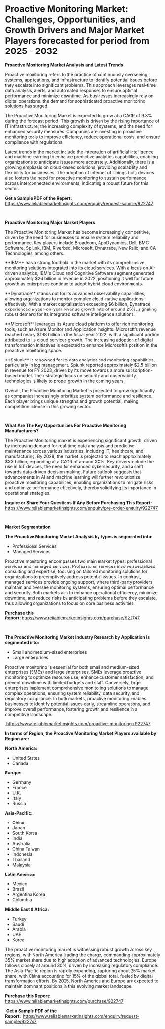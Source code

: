 <p><h1>Proactive Monitoring Market: Challenges, Opportunities, and Growth Drivers and Major Market Players forecasted for period from 2025 - 2032</h1></p><p><strong>Proactive Monitoring Market Analysis and Latest Trends</strong></p>
<p><p>Proactive monitoring refers to the practice of continuously overseeing systems, applications, and infrastructure to identify potential issues before they escalate into significant problems. This approach leverages real-time data analysis, alerts, and automated responses to ensure optimal performance and minimize downtime. As businesses increasingly rely on digital operations, the demand for sophisticated proactive monitoring solutions has surged.</p><p>The Proactive Monitoring Market is expected to grow at a CAGR of 9.3% during the forecast period. This growth is driven by the rising importance of IT infrastructure, the increasing complexity of systems, and the need for enhanced security measures. Companies are investing in proactive monitoring tools to improve efficiency, reduce operational costs, and ensure compliance with regulations.</p><p>Latest trends in the market include the integration of artificial intelligence and machine learning to enhance predictive analytics capabilities, enabling organizations to anticipate issues more accurately. Additionally, there is a growing emphasis on cloud-based solutions, providing scalability and flexibility for businesses. The adoption of Internet of Things (IoT) devices also fosters the need for proactive monitoring to sustain performance across interconnected environments, indicating a robust future for this sector.</p></p>
<p><strong>Get a Sample PDF of the Report:&nbsp;</strong> <a href="https://www.reliablemarketinsights.com/enquiry/request-sample/922747?utm_campaign=2117&utm_medium=2&utm_source=Github&utm_content=ia&utm_term=18042025&utm_id=proactive-monitoring">https://www.reliablemarketinsights.com/enquiry/request-sample/922747</a></p>
<p>&nbsp;</p>
<p><strong>Proactive Monitoring Major Market Players</strong></p>
<p><p>The Proactive Monitoring Market has become increasingly competitive, driven by the need for businesses to ensure system reliability and performance. Key players include Broadcom, AppDynamics, Dell, BMC Software, Splunk, IBM, Riverbed, Microsoft, Dynatrace, New Relic, and CA Technologies, among others.</p><p>**IBM** has a strong foothold in the market with its comprehensive monitoring solutions integrated into its cloud services. With a focus on AI-driven analytics, IBM's Cloud and Cognitive Software segment generated approximately $26 billion in revenue in 2022, positioning it well for future growth as enterprises continue to adopt hybrid cloud environments.</p><p>**Dynatrace** stands out for its advanced observability capabilities, allowing organizations to monitor complex cloud-native applications effectively. With a market capitalization exceeding $6 billion, Dynatrace experienced a year-on-year revenue growth rate of around 25%, signaling robust demand for its integrated software intelligence solutions.</p><p>**Microsoft** leverages its Azure cloud platform to offer rich monitoring tools, such as Azure Monitor and Application Insights. Microsoft’s revenue reached nearly $198 billion in the fiscal year 2022, with a significant portion attributed to its cloud services growth. The increasing adoption of digital transformation initiatives is expected to enhance Microsoft’s position in the proactive monitoring space.</p><p>**Splunk** is renowned for its data analytics and monitoring capabilities, particularly in log management. Splunk reported approximately $2.5 billion in revenue for FY 2023, driven by its move towards a more subscription-based model. Their strategic focus on security and observability technologies is likely to propel growth in the coming years.</p><p>Overall, the Proactive Monitoring Market is projected to grow significantly as companies increasingly prioritize system performance and resilience. Each player brings unique strengths and growth potential, making competition intense in this growing sector.</p></p>
<p>&nbsp;</p>
<p><strong>What Are The Key Opportunities For Proactive Monitoring Manufacturers?</strong></p>
<p><p>The Proactive Monitoring market is experiencing significant growth, driven by increasing demand for real-time data analysis and predictive maintenance across various industries, including IT, healthcare, and manufacturing. By 2028, the market is projected to reach approximately $XX billion, expanding at a CAGR of around XX%. Key drivers include the rise in IoT devices, the need for enhanced cybersecurity, and a shift towards data-driven decision making. Future outlook suggests that advancements in AI and machine learning will further revolutionize proactive monitoring capabilities, enabling organizations to mitigate risks and optimize performance effectively, thereby solidifying its importance in operational strategies.</p></p>
<p><strong>Inquire or Share Your Questions If Any Before Purchasing This Report:</strong> <a href="https://www.reliablemarketinsights.com/enquiry/pre-order-enquiry/922747?utm_campaign=2117&utm_medium=2&utm_source=Github&utm_content=ia&utm_term=18042025&utm_id=proactive-monitoring">https://www.reliablemarketinsights.com/enquiry/pre-order-enquiry/922747</a></p>
<p>&nbsp;</p>
<p><strong>Market Segmentation</strong></p>
<p><strong>The Proactive Monitoring Market Analysis by types is segmented into:</strong></p>
<p><ul><li>Professional Services</li><li>Managed Services</li></ul></p>
<p><p>Proactive monitoring encompasses two main market types: professional services and managed services. Professional services involve specialized consulting and expertise, focusing on tailored monitoring solutions for organizations to preemptively address potential issues. In contrast, managed services provide ongoing support, where third-party providers maintain and oversee monitoring systems, ensuring optimal performance and security. Both markets aim to enhance operational efficiency, minimize downtime, and reduce risks by anticipating problems before they escalate, thus allowing organizations to focus on core business activities.</p></p>
<p><strong>Purchase this Report:&nbsp;</strong><a href="https://www.reliablemarketinsights.com/purchase/922747?utm_campaign=2117&utm_medium=2&utm_source=Github&utm_content=ia&utm_term=18042025&utm_id=proactive-monitoring">https://www.reliablemarketinsights.com/purchase/922747</a></p>
<p>&nbsp;</p>
<p><strong>The Proactive Monitoring Market Industry Research by Application is segmented into:</strong></p>
<p><ul><li>Small and medium-sized enterprises</li><li>Large enterprises</li></ul></p>
<p><p>Proactive monitoring is essential for both small and medium-sized enterprises (SMEs) and large enterprises. SMEs leverage proactive monitoring to optimize resource use, enhance customer satisfaction, and prevent downtime with limited budgets and staff. Conversely, large enterprises implement comprehensive monitoring solutions to manage complex operations, ensuring system reliability, data security, and regulatory compliance. In both markets, proactive monitoring enables businesses to identify potential issues early, streamline operations, and improve overall performance, fostering growth and resilience in a competitive landscape.</p></p>
<p><a href="https://www.reliablemarketinsights.com/proactive-monitoring-r922747?utm_campaign=2117&utm_medium=2&utm_source=Github&utm_content=ia&utm_term=18042025&utm_id=proactive-monitoring">&nbsp;https://www.reliablemarketinsights.com/proactive-monitoring-r922747</a></p>
<p><strong>In terms of Region, the Proactive Monitoring Market Players available by Region are:</strong></p>
<p>
    <p> <strong> North America: </strong>
        <ul>
            <li>United States</li>
            <li>Canada</li>
        </ul>
        </p> 
    <p> <strong> Europe: </strong>
        <ul>
            <li>Germany</li>
            <li>France</li>
            <li>U.K.</li>
            <li>Italy</li>
            <li>Russia</li>
        </ul>
        </p> 
    <p> <strong> Asia-Pacific: </strong>
        <ul>
            <li>China</li>
            <li>Japan</li>
            <li>South Korea</li>
            <li>India</li>
            <li>Australia</li>
            <li>China Taiwan</li>
            <li>Indonesia</li>
            <li>Thailand</li>
            <li>Malaysia</li>
        </ul>
        </p> 
    <p> <strong> Latin America: </strong>
        <ul>
            <li>Mexico</li>
            <li>Brazil</li>
            <li>Argentina Korea</li>
            <li>Colombia</li>
        </ul>
        </p> 
    <p> <strong> Middle East & Africa: </strong>
        <ul>
            <li>Turkey</li>
            <li>Saudi</li>
            <li>Arabia</li>
            <li>UAE</li>
            <li>Korea</li>
        </ul>
    </p>
    </p>
<p><p>The proactive monitoring market is witnessing robust growth across key regions, with North America leading the charge, commanding approximately 35% market share due to high adoption of advanced technologies. Europe follows closely at around 30%, driven by increasing regulatory compliance. The Asia-Pacific region is rapidly expanding, capturing about 25% market share, with China accounting for 15% of the global total, fueled by digital transformation efforts. By 2025, North America and Europe are expected to maintain dominant positions in this evolving market landscape.</p></p>
<p><strong>Purchase this Report: </strong><a href="https://www.reliablemarketinsights.com/purchase/922747?utm_campaign=2117&utm_medium=2&utm_source=Github&utm_content=ia&utm_term=18042025&utm_id=proactive-monitoring">https://www.reliablemarketinsights.com/purchase/922747</a></p>
<p>&nbsp;<strong>Get a Sample PDF of the Report:&nbsp;&nbsp;</strong><a href="https://www.reliablemarketinsights.com/enquiry/request-sample/922747?utm_campaign=2117&utm_medium=2&utm_source=Github&utm_content=ia&utm_term=18042025&utm_id=proactive-monitoring">https://www.reliablemarketinsights.com/enquiry/request-sample/922747</a></p>
<p><strong></strong></p>
<p><p></p><p></p><p></p></p>